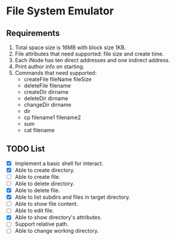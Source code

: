 # File System Emulator
## Requirements
1. Total space size is 16MB with block size 1KB.
2. File attributes that need supported: file size and create time.
3. Each iNode has ten direct addresses and one  indirect address.
4. Print author info on starting.
5. Commands that need supported: 
    + createFile fileName fileSize
    + deleteFile filename
    + createDir dirname
    + deleteDir dirname
    + changeDir dirname
    + dir
    + cp filename1 filename2
    + sum
    + cat filename

## TODO List
- [x] Implement a basic shell for interact.
- [x] Able to create directory.
- [ ] Able to create file.
- [ ] Able to delete directory.
- [x] Able to delete file.
- [x] Able to list subdirs and files in target directory.
- [ ] Able to show file content.
- [ ] Able to edit file.
- [x] Able to show directory's attributes.
- [ ] Support relative path.
- [ ] Able to change working directory.
